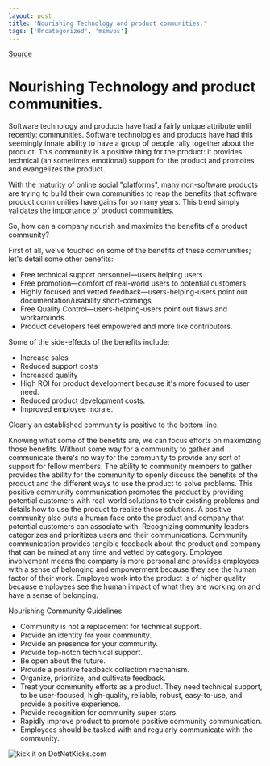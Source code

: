 ```yaml
---
layout: post
title: 'Nourishing Technology and product communities.'
tags: ['Uncategorized', 'msmvps']
---
```

[Source](http://blogs.msmvps.com/peterritchie/2010/02/12/nourishing-technology-and-product-communities/ "Permalink to Nourishing Technology and product communities.")

# Nourishing Technology and product communities.

Software technology and products have had a fairly unique attribute until recently: communities. Software technologies and products have had this seemingly innate ability to have a group of people rally together about the product. This community is a positive thing for the product: it provides technical (an sometimes emotional) support for the product and promotes and evangelizes the product.

With the maturity of online social "platforms", many non-software products are trying to build their own communities to reap the benefits that software product communities have gains for so many years. This trend simply validates the importance of product communities.

So, how can a company nourish and maximize the benefits of a product community?

First of all, we've touched on some of the benefits of these communities; let's detail some other benefits:

* Free technical support personnel—users helping users 
* Free promotion—comfort of real-world users to potential customers 
* Highly focused and vetted feedback—users-helping-users point out documentation/usability short-comings 
* Free Quality Control—users-helping-users point out flaws and workarounds. 
* Product developers feel empowered and more like contributors. 

Some of the side-effects of the benefits include:

* Increase sales 
* Reduced support costs 
* Increased quality 
* High ROI for product development because it's more focused to user need. 
* Reduced product development costs. 
* Improved employee morale. 

Clearly an established community is positive to the bottom line.

Knowing what some of the benefits are, we can focus efforts on maximizing those benefits. Without some way for a community to gather and communicate there's no way for the community to provide any sort of support for fellow members. The ability to community members to gather provides the ability for the community to openly discuss the benefits of the product and the different ways to use the product to solve problems. This positive community communication promotes the product by providing potential customers with real-world solutions to their existing problems and details how to use the product to realize those solutions. A positive community also puts a human face onto the product and company that potential customers can associate with. Recognizing community leaders categorizes and prioritizes users and their communications. Community communication provides tangible feedback about the product and company that can be mined at any time and vetted by category. Employee involvement means the company is more personal and provides employees with a sense of belonging and empowerment because they see the human factor of their work. Employee work into the product is of higher quality because employees see the human impact of what they are working on and have a sense of belonging.

Nourishing Community Guidelines

* Community is not a replacement for technical support. 
* Provide an identity for your community. 
* Provide an presence for your community. 
* Provide top-notch technical support. 
* Be open about the future. 
* Provide a positive feedback collection mechanism. 
* Organize, prioritize, and cultivate feedback. 
* Treat your community efforts as a product. They need technical support, to be user-focused, high-quality, reliable, robust, easy-to-use, and provide a positive experience. 
* Provide recognition for community super-stars. 
* Rapidly improve product to promote positive community communication. 
* Employees should be tasked with and regularly communicate with the community. 

![kick it on DotNetKicks.com][1]

[1]: http://www.dotnetkicks.com/Services/Images/KickItImageGenerator.ashx?url=http%3a%2f%2fmsmvps.com%2fblogs%2fpeterritchie%2farchive%2f2010%2f02%2f12%2fnourishing-technology-and-product-communities.aspx



